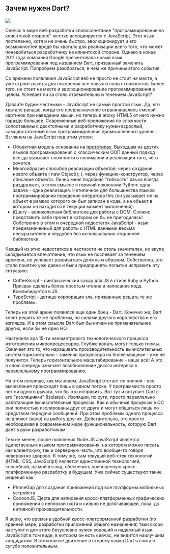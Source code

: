 Зачем нужен Dart?
-----------------

![](http://1.bp.blogspot.com/-LWaqmsgD6Qc/UPRX0duFBNI/AAAAAAAABLQ/tRz_Jm6DD1g/s1600/Darth-Vader.jpg)

Сейчас в мире веб-разработки словосочетание "программирование на клиентской стороне" жестко ассоциируется с JavaScript. Этот язык постепенно, хотя и не очень быстро, эволюционирует и его возможностей вроде бы хватало для реализации всего того, что может понадобиться разработчику на клиентской стороне. Однако в конце 2011 года компания Google презентовала новый язык программирования под названием Dart, призванный заменить JavaScript. Попробуем разобраться, в чем же причины этого события.

Со времени появления JavaScript веб не просто не стоит на месте, а уже строит ракеты для покорения все новых и новых горизонтов. Более того, не стоит на месте и эволюционирование программирования в целом. Успевает ли за столь стремительным течением JavaScript?

Давайте будем честными - JavaScript не самый простой язык. Да, его хватало раньше, когда его предназначение ограничивалось сменой картинок при наведении мыши, но теперь в эпоху HTML5 от него нужно гораздо большее. Современные веб-приложения по сложности сопоставимы с десктопными и разработчику нужен взрослый, самодостаточный язык программирования промышленного уровня. Взглянем на JavaScript под этим углом:

* Объектная модель основанна на [прототипах](http://ru.wikipedia.org/wiki/%D0%9F%D1%80%D0%BE%D1%82%D0%BE%D1%82%D0%B8%D0%BF_(%D1%88%D0%B0%D0%B1%D0%BB%D0%BE%D0%BD_%D0%BF%D1%80%D0%BE%D0%B5%D0%BA%D1%82%D0%B8%D1%80%D0%BE%D0%B2%D0%B0%D0%BD%D0%B8%D1%8F)). Выходцам из других языков программирования с классическим ООП данный подход всегда вызывает сложности в понимании и реализации того, чего хочется.
* Многообразие способов реализации объектов: через создание нового объекта ( new Object(); ), через функцию-конструктор, через описание объекта. Лично меня подобная "гибкость" языка всегда раздражает, в этом смысле я горячий поклонник Python: одна задача - одна реализация.
Нетипичное для большинства языков программирования поведение оператора this (он указывает не на объект в рамках которого он был записан в коде, а на объект в котором он находится в текущий момент выполнения).
* jQuery - великолепная библиотека для работы с DOM. Сложно представить себе проект в котором он бы не пригодилась! Собственно в этом и очередной недостаток JavaScript - язык предназначенный для работы с HTML данными весьма невыразителен и неудобен без использования сторонней библиотеки.

Каждый из этих недостатков в частности не столь значителен, но вкупе складывается впечатление, что язык не поспевает за течением времени, не успевает развиваться должным образом. Собственно, это стало понятно уже давно и были предприняты попытки исправить эту ситуацию:

* CoffeeScript - синтаксический сахар для JS в стиле Ruby и Python. Призван сделать более простым чтение и написание кода. Компилируется в JS.
* TypeScript - детище корпорации зла, призванные решать те же проблемы.

Теперь на этой арене появился еще один боец - Dart. Конечно же, Dart хочет решить те же проблемы, но силами другого королевства и его взглядов. И в этом смысле Dart был бы ничем не примечательнее других, если бы не одно НО.

Наступила эра 15-ти нанометрового технологического процесса изготовления микропроцессоров. Глубже копать могут только гномы. Означает это то, что наращивать производительность вычислительных систем горизонтально - заменяя процессора на более мощные - уже не получится. Теперь горизонтальное масштабирование - наше всё! А это в свою очередь означает возобновление дикого интереса к параллельному программированию.

На этом поприще, как мы знаем, JavaScript отстает по полной - все вычисления происходят лишь в одном потоке. У программиста просто нет ни одного рычага, что бы это исправить. Вот тут и вступает Dart с его "изоляциями" (Isolates). Изоляции, по сути, просто параллельно работающие вычислительные процессы. Как и обычные процессы в ОС они полностью изолированы друг от друга и могут общаться лишь по средством передачи сообщений. При этом проблемы одного процесса не влияют (явно) на работу других. Действительно, это просто необходимая в современном мире функциональность, которую Dart дает в руки разработчикам. 

Тем не менее, после появления Node.JS JavaScript является единственным языком программирования, на котором можно писать как клиентскую, так и серверную часть, что вообще-то говоря невероятно здорово. К тому же, сам текущий веб-стек технологий (HTML, CSS, JavaScript) является единственной технологией, способной, на мой взгляд, обеспечить полноценную кросс-платформенную разработку в будущем. Уже сейчас существуют такие решения как:

* PhoneGap для создания приложений под все платформы мобильных устройств
* CocoonJS, Ejecta для написания кросс-платформенных графических приложений с неплохой (хотя и сильно не дотягивающей, пока, до нативной) производительности.

Я верю, что времена удобной кросс-платформенной разработки (по крайней мере, разработки приложений общего назначения) таки скоро наступят и для этого безусловно нужен хороший и надежный язык. JavaScript в том виде, в котором он есть сейчас, не видится наилучшим кандидатом. В этом ключе движение в сторону языка Dart я считаю сугубо положительным.